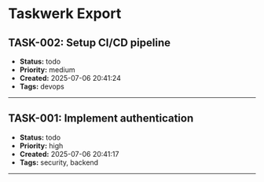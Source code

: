 # Taskwerk Export

## TASK-002: Setup CI/CD pipeline

- **Status:** todo
- **Priority:** medium
- **Created:** 2025-07-06 20:41:24
- **Tags:** devops

---

## TASK-001: Implement authentication

- **Status:** todo
- **Priority:** high
- **Created:** 2025-07-06 20:41:17
- **Tags:** security, backend

---
